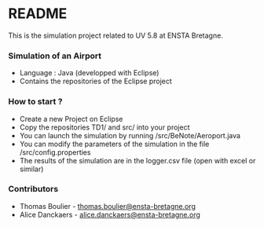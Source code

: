 # README #

This is the simulation project related to UV 5.8 at ENSTA Bretagne. 

### Simulation of an Airport ###

* Language : Java (developped with Eclipse)
* Contains the repositories of the Eclipse project

### How to start ? ###

* Create a new Project on Eclipse
* Copy the repositories TD1/ and src/ into your project
* You can launch the simulation by running /src/BeNote/Aeroport.java
* You can modify the parameters of the simulation in the file /src/config.properties
* The results of the simulation are in the logger.csv file (open with excel or similar)

### Contributors ###

* Thomas Boulier - thomas.boulier@ensta-bretagne.org
* Alice Danckaers - alice.danckaers@ensta-bretagne.org

